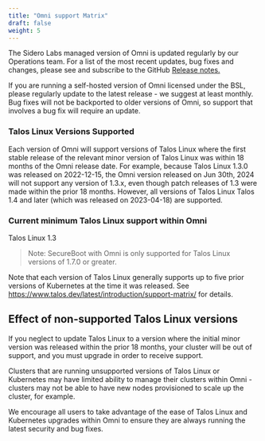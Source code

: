 ```yaml
---
title: "Omni support Matrix"
draft: false
weight: 5
---
```


The Sidero Labs managed version of Omni is updated regularly by our Operations team.
For a list of the most recent updates, bug fixes and changes, please see and subscribe to the GitHub [Release notes.](https://github.com/siderolabs/omni/releases)

If you are running a self-hosted version of Omni licensed under the BSL, please regularly update to the latest release - we suggest at least monthly. 
Bug fixes will not be backported to older versions of Omni, so support that involves a bug fix will require an update.

### Talos Linux Versions Supported
Each version of Omni will support versions of Talos Linux where the first stable release of the relevant minor version of Talos Linux was within 18 months of the Omni release date.
For example, because Talos Linux 1.3.0 was released on 2022-12-15, the Omni version released on Jun 30th, 2024 will not support any version of 1.3.x, even though patch releases of 1.3 were made within the prior 18 months.
However, all versions of Talos Linux Talos 1.4 and later (which was released on 2023-04-18) are supported.



### Current minimum Talos Linux support within Omni
Talos Linux 1.3

> Note: SecureBoot with Omni is only supported for Talos Linux versions of 1.7.0 or greater.

Note that each version of Talos Linux generally supports up to five prior versions of Kubernetes at the time it was released.
See https://www.talos.dev/latest/introduction/support-matrix/ for details.

## Effect of non-supported Talos Linux versions
If you neglect to update Talos Linux to a version where the initial minor version was released within the prior 18 months, your cluster will be out of support, and you must upgrade in order to receive support.

Clusters that are running unsupported versions of Talos Linux or Kubernetes may have limited ability to manage their clusters within Omni - clusters may not be able to have new nodes provisioned to scale up the cluster, for example.

We encourage all users to take advantage of the ease of Talos Linux and Kubernetes upgrades within Omni to ensure they are always running the latest security and bug fixes.
